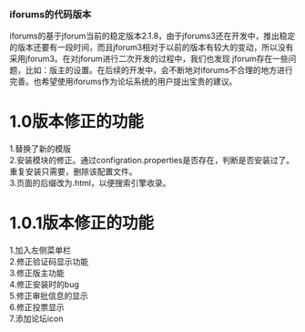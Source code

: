 ### iforums的代码版本 ###

iforums的基于jforum当前的稳定版本2.1.8，由于jforums3还在开发中，推出稳定的版本还要有一段时间，而且jforum3相对于以前的版本有较大的变动，所以没有采用jforum3。在对jforum进行二次开发的过程中，我们也发现 jforum存在一些问题，比如：版主的设置。在后续的开发中，会不断地对iforums不合理的地方进行完善。也希望使用iforums作为论坛系统的用户提出宝贵的建议。<br />
# 1.0版本修正的功能 #

1.替换了新的模版<br />
2.安装模块的修正。通过configration.properties是否存在，判断是否安装过了。重复安装只需要，删除该配置文件。<br />
3.页面的后缀改为.html，以便搜索引擎收录。<br />
# 1.0.1版本修正的功能 #

1.加入左侧菜单栏<br />
2.修正验证码显示功能<br />
3.修正版主功能<br />
4.修正安装时的bug<br />
5.修正审批信息的显示<br />
6.修正投票显示<br />
7.添加论坛icon